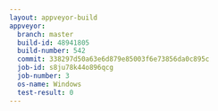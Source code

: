 ```yaml
---
layout: appveyor-build
appveyor:
  branch: master
  build-id: 48941805
  build-number: 542
  commit: 338297d50a63e6d879e85003f6e73856da0c895c
  job-id: s8ju78k44o896qcg
  job-number: 3
  os-name: Windows
  test-result: 0
---
```

